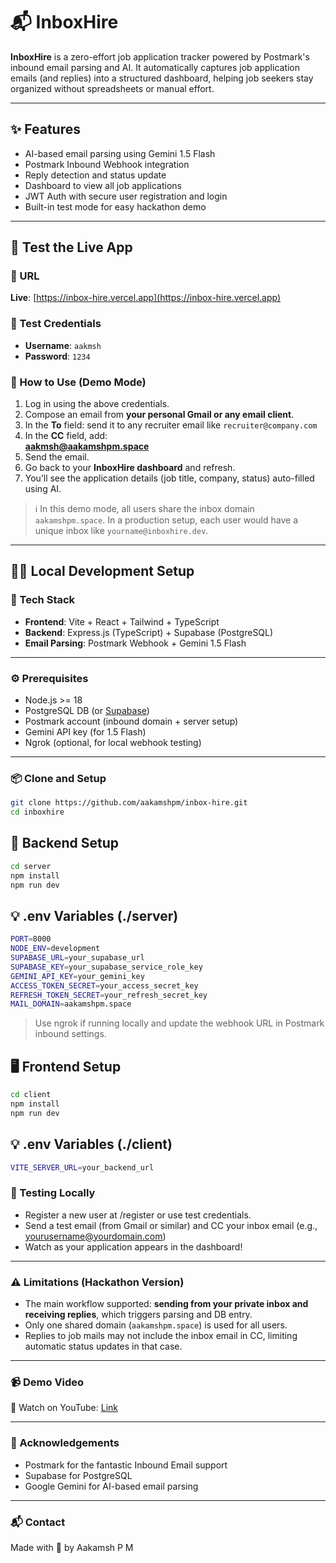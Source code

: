 # 📬 InboxHire

**InboxHire** is a zero-effort job application tracker powered by Postmark's inbound email parsing and AI. It automatically captures job application emails (and replies) into a structured dashboard, helping job seekers stay organized without spreadsheets or manual effort.

---

## ✨ Features

- AI-based email parsing using Gemini 1.5 Flash
- Postmark Inbound Webhook integration
- Reply detection and status update
- Dashboard to view all job applications
- JWT Auth with secure user registration and login
- Built-in test mode for easy hackathon demo

---

## 🧪 Test the Live App

### 🔗 URL

**Live**: [https://inbox-hire.vercel.app](https://inbox-hire.vercel.app)

### 👤 Test Credentials

- **Username**: `aakmsh`
- **Password**: `1234`

### 📝 How to Use (Demo Mode)

1. Log in using the above credentials.
2. Compose an email from **your personal Gmail or any email client**.
3. In the **To** field: send it to any recruiter email like `recruiter@company.com`
4. In the **CC** field, add:  
   **aakmsh@aakamshpm.space**
5. Send the email.
6. Go back to your **InboxHire dashboard** and refresh.
7. You’ll see the application details (job title, company, status) auto-filled using AI.

> ℹ️ In this demo mode, all users share the inbox domain `aakamshpm.space`. In a production setup, each user would have a unique inbox like `yourname@inboxhire.dev`.

---

## 🧑‍💻 Local Development Setup

### 🧰 Tech Stack

- **Frontend**: Vite + React + Tailwind + TypeScript
- **Backend**: Express.js (TypeScript) + Supabase (PostgreSQL)
- **Email Parsing**: Postmark Webhook + Gemini 1.5 Flash

---

### ⚙️ Prerequisites

- Node.js >= 18
- PostgreSQL DB (or [Supabase](https://supabase.com))
- Postmark account (inbound domain + server setup)
- Gemini API key (for 1.5 Flash)
- Ngrok (optional, for local webhook testing)

---

### 📦 Clone and Setup

```bash
git clone https://github.com/aakamshpm/inbox-hire.git
cd inboxhire
```

## 🔧 Backend Setup

```bash
cd server
npm install
npm run dev
```

## 💡 .env Variables (./server)

```bash
PORT=8000
NODE_ENV=development
SUPABASE_URL=your_supabase_url
SUPABASE_KEY=your_supabase_service_role_key
GEMINI_API_KEY=your_gemini_key
ACCESS_TOKEN_SECRET=your_access_secret_key
REFRESH_TOKEN_SECRET=your_refresh_secret_key
MAIL_DOMAIN=aakamshpm.space
```

> Use ngrok if running locally and update the webhook URL in Postmark inbound settings.

## 🖥 Frontend Setup

```bash
cd client
npm install
npm run dev
```

## 💡 .env Variables (./client)

```bash
VITE_SERVER_URL=your_backend_url
```

### 🧪 Testing Locally

- Register a new user at /register or use test credentials.
- Send a test email (from Gmail or similar) and CC your inbox email (e.g., yourusername@yourdomain.com)
- Watch as your application appears in the dashboard!

---

### ⚠️ Limitations (Hackathon Version)

- The main workflow supported: **sending from your private inbox and receiving replies**, which triggers parsing and DB entry.
- Only one shared domain (`aakamshpm.space`) is used for all users.
- Replies to job mails may not include the inbox email in CC, limiting automatic status updates in that case.

---

### 📹 Demo Video

🎥 Watch on YouTube: [Link](https://youtu.be/jfegcsduhCw)

---

### 🙏 Acknowledgements

- Postmark for the fantastic Inbound Email support
- Supabase for PostgreSQL
- Google Gemini for AI-based email parsing

---

### 📬 Contact

Made with 💙 by Aakamsh P M

